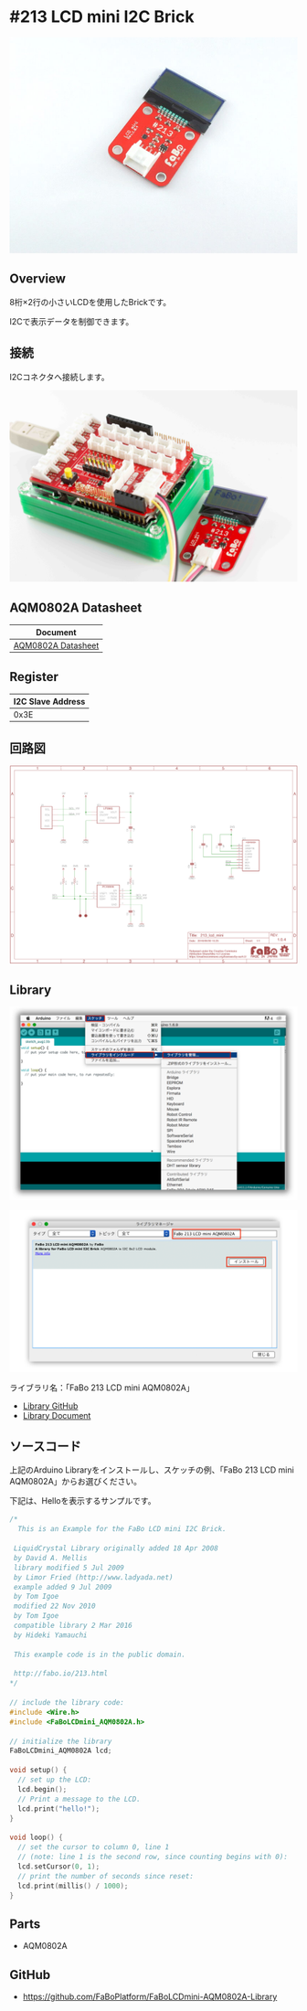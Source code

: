 # #213 LCD mini I2C Brick

![](../img/200_i2c/product/213.jpg)
<!--COLORME-->

## Overview
8桁×2行の小さいLCDを使用したBrickです。

I2Cで表示データを制御できます。

## 接続
I2Cコネクタへ接続します。

![](../img/200_i2c/connect/213_new_with_arduino.jpg)

## AQM0802A Datasheet
| Document |
| -- |
| [AQM0802A Datasheet](http://akizukidenshi.com/catalog/g/gP-06669/) |

## Register
| I2C Slave Address |
|:-- |
| 0x3E |

## 回路図
![](../img/200_i2c/schematic/213_lcd_mini.png)

## Library

![](../img/common/install_lib.png)

![](../img/200_i2c/docs/213_lcdmini_docs_001.png)

  ライブラリ名：「FaBo 213 LCD mini AQM0802A」

- [Library GitHub](https://github.com/FaBoPlatform/FaBoLCDmini-AQM0802A-Library)
- [Library Document](http://fabo.io/doxygen/FaBoLCDmini-AQM0802A-Library)

## ソースコード

上記のArduino Libraryをインストールし、スケッチの例、「FaBo 213 LCD mini AQM0802A」からお選びください。

下記は、Helloを表示するサンプルです。

```c
/*
  This is an Example for the FaBo LCD mini I2C Brick.

 LiquidCrystal Library originally added 18 Apr 2008
 by David A. Mellis
 library modified 5 Jul 2009
 by Limor Fried (http://www.ladyada.net)
 example added 9 Jul 2009
 by Tom Igoe
 modified 22 Nov 2010
 by Tom Igoe
 compatible library 2 Mar 2016
 by Hideki Yamauchi

 This example code is in the public domain.

 http://fabo.io/213.html
*/

// include the library code:
#include <Wire.h>
#include <FaBoLCDmini_AQM0802A.h>

// initialize the library
FaBoLCDmini_AQM0802A lcd;

void setup() {
  // set up the LCD:
  lcd.begin();
  // Print a message to the LCD.
  lcd.print("hello!");
}

void loop() {
  // set the cursor to column 0, line 1
  // (note: line 1 is the second row, since counting begins with 0):
  lcd.setCursor(0, 1);
  // print the number of seconds since reset:
  lcd.print(millis() / 1000);
}
```


## Parts
- AQM0802A

## GitHub
- https://github.com/FaBoPlatform/FaBoLCDmini-AQM0802A-Library
